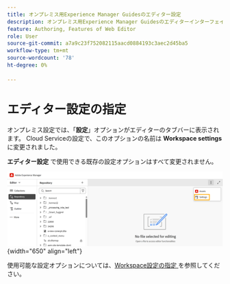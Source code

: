 ```yaml
---
title: オンプレミス用Experience Manager Guidesのエディター設定
description: オンプレミス用Experience Manager Guidesのエディターインターフェイスで使用できる様々な設定について説明します
feature: Authoring, Features of Web Editor
role: User
source-git-commit: a7a9c23f752082115aacd0884193c3aec2d45ba5
workflow-type: tm+mt
source-wordcount: '78'
ht-degree: 0%

---
```


# エディター設定の指定

オンプレミス設定では、「**設定**」オプションがエディターのタブバーに表示されます。 Cloud Serviceの設定で、このオプションの名前は **Workspace settings** に変更されました。

**エディター設定** で使用できる既存の設定オプションはすべて変更されません。


![ オンプレミスのエディター設定 ](assets/editor-settings-on-prem.png){width="650" align="left"}


使用可能な設定オプションについては、[Workspace設定の指定 ](../cs-install-guide/workspace-settings.md) を参照してください。




